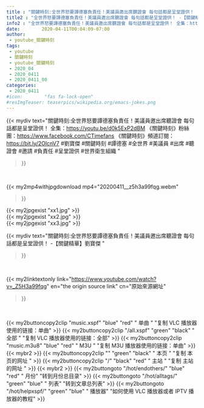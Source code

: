 ```yaml
---
title : "關鍵時刻:全世界怒要譚德塞負責任！美議員邀出席聽證會 每句話都是呈堂證供！ -【關鍵精華】劉寶傑 "
title2 : "全世界怒要譚德塞負責任！美議員邀出席聽證會 每句話都是呈堂證供！ -【關鍵精華】劉寶傑 "
info2 : "全世界怒要譚德塞負責任！美議員邀出席聽證會 每句話都是呈堂證供！ 全集：https://youtu.be/d0k5ExP2dBM  《關鍵時刻》粉絲團：https://www.facebook.com/CTimefans 《關鍵時刻》頻道訂閱：https://bit.ly/2OlcnV7  #劉寶傑 #關鍵時刻 #譚德塞 #全世界 #美議員 #出席 #聽證會 #邀請 #負責任 #呈堂證供 #世界衛生組織 "
date:        2020-04-11T00:04:09-07:00
author:
 - youtube_關鍵時刻
tags:
 - youtube
 - 關鍵時刻
 - youtube_關鍵時刻
 - 2020_04
 - 2020_0411
 - 2020_0411_00
categories:
 - 2020_0411
#icon:        "fas fa-lock-open"
#resImgTeaser: teaserpics/wikipedia.org/emacs-jokes.png
---
```


{{< mydiv text="關鍵時刻:全世界怒要譚德塞負責任！美議員邀出席聽證會 每句話都是呈堂證供！ 全集：https://youtu.be/d0k5ExP2dBM  《關鍵時刻》粉絲團：https://www.facebook.com/CTimefans 《關鍵時刻》頻道訂閱：https://bit.ly/2OlcnV7  #劉寶傑 #關鍵時刻 #譚德塞 #全世界 #美議員 #出席 #聽證會 #邀請 #負責任 #呈堂證供 #世界衛生組織 "
>}}
<br>


{{< my2mp4withjpgdownload mp4="20200411__z5h3a99fqg.webm"
>}}

{{< my2jpgexist "xx1.jpg" >}}<br>
{{< my2jpgexist "xx2.jpg" >}}<br>
{{< my2jpgexist "xx3.jpg" >}}<br>



{{< mydiv text="關鍵時刻:全世界怒要譚德塞負責任！美議員邀出席聽證會 每句話都是呈堂證供！ -【關鍵精華】劉寶傑 "
>}}
<br>

{{< my2linktextonly link="https://www.youtube.com/watch?v=_Z5H3a99fqg"
en="the origin source link" cn="原始來源網址"
>}}


<br>

{{< my2buttoncopy2clip "music.xspf"        "blue"   "red"    " 单曲 "  "复制 VLC 播放器使用的链接：单曲" >}} {{< my2buttoncopy2clip "/all.xspf"         "green"  "black"  " 全部 "  "复制 VLC 播放器使用的链接：全部" >}} {{< my2buttoncopy2clip "music.m3u8"        "blue"   "red"    " M3U  "    "复制 M3U 播放器使用的链接：单曲" >}} {{< mybr2 >}} {{< my2buttoncopy2clip ""                  "green"  "black"  " 本页 "    "复制 本页的网址 " >}} {{< my2buttoncopy2clip "/"                 "black"  "red"    " 主站 "    "复制 主站的网址 " >}} {{< mybr2 >}} {{< my2buttongoto      "/hot/endothers/"   "blue"   "red"    " 月份"   "转到月份总目录" >}} {{< my2buttongoto      "/hot/alltags/"     "green"  "blue"   " 列表"   "转到文章总列表" >}} {{< my2buttongoto      "/hot/helpxspf/"    "green"  "blue"   " 播放器" "如何使用 VLC 播放器或者 IPTV 播放器的教程" >}} 

